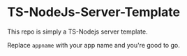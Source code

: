 # TS-NodeJs-Server-Template
This repo is simply a TS-Nodejs server template.

Replace `appname` with your app name and you're good to go.
